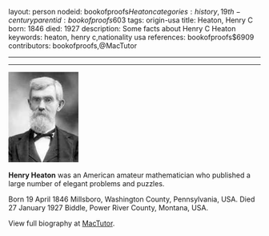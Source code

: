 layout: person
nodeid: bookofproofs$Heaton
categories: history,19th-century
parentid: bookofproofs$603
tags: origin-usa
title: Heaton, Henry C
born: 1846
died: 1927
description: Some facts about Henry C Heaton
keywords: heaton, henry c,nationality usa
references: bookofproofs$6909
contributors: bookofproofs,@MacTutor

---


---

![Heaton.jpg](https://github.com/bookofproofs/bookofproofs.github.io/blob/main/_sources/_assets/images/portraits/Heaton.jpg?raw=true)

**Henry Heaton** was an American amateur mathematician who published a large number of elegant problems and puzzles.

Born 19 April 1846 Millsboro, Washington County, Pennsylvania, USA. Died 27 January 1927 Biddle, Power River County, Montana, USA.


View full biography at [MacTutor](https://mathshistory.st-andrews.ac.uk/Biographies/Heaton/).